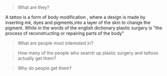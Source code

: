 > What are they?

A tattoo is a form of body modification , where a design is made by inserting ink, dyes and pigments,into a layer of the skin to change the pigment. While in the words of the english dictionary plastic surgery is "the process of reconstructing or repairing parts of the body"

> What are people most interested in?

> How many of the people who search up plastic surgery and tattoos actually get them?

> Why do people get them?
